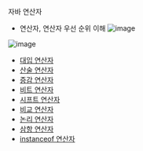 자바 연산자
 - 연산자, 연산자 우선 순위 이해
![image](https://user-images.githubusercontent.com/11780795/151844029-c399fbfb-f07b-408a-bae2-0aabdbed1564.png)

![image](https://user-images.githubusercontent.com/11780795/151844079-5caa6329-2cd4-41be-a3ef-5c8b7a05fe72.png)

- [대입 연산자](https://github.com/hyomee/JAVA_EDU/blob/main/Operator/src/com/hyomee/operator/AssignmentOperator.java)
- [산술 연산자](https://github.com/hyomee/JAVA_EDU/blob/main/Operator/src/com/hyomee/operator/ArithmeticOperator.java)
- [증감 연산자](https://github.com/hyomee/JAVA_EDU/blob/main/Operator/src/com/hyomee/operator/IncrementOperators.java)
- [비트 연산자](https://github.com/hyomee/JAVA_EDU/blob/main/Operator/src/com/hyomee/operator/BitOperator.java)
- [시프트 연산자](https://github.com/hyomee/JAVA_EDU/blob/main/Operator/src/com/hyomee/operator/ShiftOperators.java)
- [비교 연산자](https://github.com/hyomee/JAVA_EDU/blob/main/Operator/src/com/hyomee/operator/ComparisonOperators.java)
- [논리 연산자](https://github.com/hyomee/JAVA_EDU/blob/main/Operator/src/com/hyomee/operator/LogicalOperator.java)
- [삼항 연산자](https://github.com/hyomee/JAVA_EDU/blob/main/Operator/src/com/hyomee/operator/TernaryOperator.java)
- [instanceof 연산자](https://github.com/hyomee/JAVA_EDU/blob/main/Operator/src/com/hyomee/operator/InstanceofOperator.java)